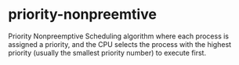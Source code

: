 # priority-nonpreemtive
Priority Nonpreemptive Scheduling algorithm where each process is assigned a priority, and the CPU selects the process with the highest priority (usually the smallest priority number) to execute first.
